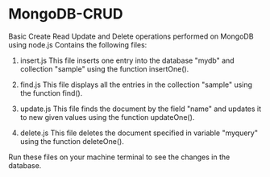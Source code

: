 # MongoDB-CRUD
Basic Create Read Update and Delete operations performed on MongoDB using node.js
Contains the following files:
1) insert.js
    This file inserts one entry into the database "mydb" and collection "sample" using the function insertOne().
    
2) find.js
    This file displays all the entries in the collection "sample" using the function find().
    
3) update.js
    This file finds the document by the field "name" and updates it to new given values using the function updateOne().
    
4) delete.js
    This file deletes the document specified in variable "myquery" using the function deleteOne().
    
Run these files on your machine terminal to see the changes in the database.     
